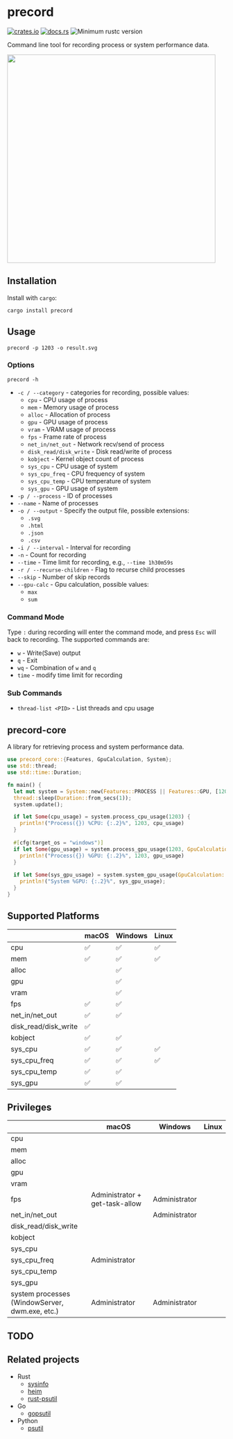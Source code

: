 # precord

[![crates.io](https://img.shields.io/crates/v/precord.svg)](https://crates.io/crates/precord)
[![docs.rs](https://docs.rs/precord/badge.svg)](https://docs.rs/precord)
![Minimum rustc version](https://img.shields.io/badge/rustc-1.64+-green.svg)

Command line tool for recording process or system performance data.

<img src="asset/Chrome.svg" width="480"></img>

## Installation

Install with `cargo`:

```shell
cargo install precord
```

## Usage

```shell
precord -p 1203 -o result.svg
```

### Options

```shell
precord -h
```

- `-c / --category` - categories for recording, possible values:
  - `cpu` - CPU usage of process
  - `mem` - Memory usage of process
  - `alloc` - Allocation of process
  - `gpu` - GPU usage of process
  - `vram` - VRAM usage of process
  - `fps` - Frame rate of process
  - `net_in/net_out` - Network recv/send of process
  - `disk_read/disk_write` - Disk read/write of process
  - `kobject` - Kernel object count of process
  - `sys_cpu` - CPU usage of system
  - `sys_cpu_freq` - CPU frequency of system
  - `sys_cpu_temp` - CPU temperature of system
  - `sys_gpu` - GPU usage of system
- `-p / --process` - ID of processes
- `--name` - Name of processes
- `-o / --output` - Specify the output file, possible extensions:
  - `.svg`
  - `.html`
  - `.json`
  - `.csv`
- `-i / --interval` - Interval for recording
- `-n` - Count for recording
- `--time` - Time limit for recording, e.g., `--time 1h30m59s`
- `-r / --recurse-children` - Flag to recurse child processes
- `--skip` - Number of skip records
- `--gpu-calc` - Gpu calculation, possible values:
  - `max`
  - `sum`

### Command Mode
Type `:` during recording will enter the command mode, and press `Esc` will back to recording. The supported commands are:
- `w` - Write(Save) output
- `q` - Exit
- `wq` - Combination of `w` and `q` 
- `time` - modify time limit for recording

### Sub Commands

- `thread-list <PID>` - List threads and cpu usage

## precord-core

A library for retrieving process and system performance data.

```rust
use precord_core::{Features, GpuCalculation, System};
use std::thread;
use std::time::Duration;

fn main() {
  let mut system = System::new(Features::PROCESS || Features::GPU, [1203]).unwrap();
  thread::sleep(Duration::from_secs(1));
  system.update();

  if let Some(cpu_usage) = system.process_cpu_usage(1203) {
    println!("Process({}) %CPU: {:.2}%", 1203, cpu_usage)
  }
  
  #[cfg(target_os = "windows")]
  if let Some(gpu_usage) = system.process_gpu_usage(1203, GpuCalculation::Max) {
    println!("Process({}) %GPU: {:.2}%", 1203, gpu_usage)
  }
  
  if let Some(sys_gpu_usage) = system.system_gpu_usage(GpuCalculation::Max) {
    println!("System %GPU: {:.2}%", sys_gpu_usage);
  }
}
```

## Supported Platforms

|                      | macOS              | Windows            | Linux              |
|----------------------|--------------------|--------------------|--------------------|
| cpu                  | :white_check_mark: | :white_check_mark: | :white_check_mark: |
| mem                  | :white_check_mark: | :white_check_mark: | :white_check_mark: |
| alloc                |                    | :white_check_mark: |                    |
| gpu                  |                    | :white_check_mark: |                    |
| vram                 |                    | :white_check_mark: |                    |
| fps                  | :white_check_mark: | :white_check_mark: |                    |
| net_in/net_out       | :white_check_mark: | :white_check_mark: |                    |
| disk_read/disk_write | :white_check_mark: |                    |                    |
| kobject              | :white_check_mark: | :white_check_mark: |                    |
| sys_cpu              | :white_check_mark: | :white_check_mark: | :white_check_mark: |
| sys_cpu_freq         | :white_check_mark: | :white_check_mark: | :white_check_mark: |
| sys_cpu_temp         | :white_check_mark: | :white_check_mark: |                    |
| sys_gpu              | :white_check_mark: | :white_check_mark: |                    |

## Privileges

|                                                    | macOS                          | Windows       | Linux |
|----------------------------------------------------|--------------------------------|---------------|-------|
| cpu                                                |                                |               |       |
| mem                                                |                                |               |       |
| alloc                                              |                                |               |       |
| gpu                                                |                                |               |       |
| vram                                               |                                |               |       |
| fps                                                | Administrator + get-task-allow | Administrator |       |
| net_in/net_out                                     |                                | Administrator |       |
| disk_read/disk_write                               |                                |               |       |
| kobject                                            |                                |               |       |
| sys_cpu                                            |                                |               |       |
| sys_cpu_freq                                       | Administrator                  |               |       |
| sys_cpu_temp                                       |                                |               |       |
| sys_gpu                                            |                                |               |       |
| system processes<br/>(WindowServer, dwm.exe, etc.) | Administrator                  | Administrator |       |


## TODO

## Related projects

- Rust
  - [sysinfo]
  - [heim]
  - [rust-psutil]
- Go
  - [gopsutil]
- Python
  - [psutil]

[sysinfo]: https://github.com/GuillaumeGomez/sysinfo
[heim]: https://github.com/heim-rs/heim
[rust-psutil]: https://github.com/rust-psutil/rust-psutil
[gopsutil]: https://github.com/shirou/gopsutil
[psutil]: https://github.com/giampaolo/psutil
